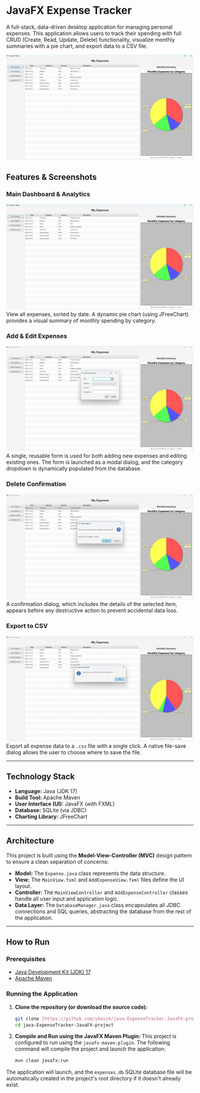 # JavaFX Expense Tracker

A full-stack, data-driven desktop application for managing personal expenses. This application allows users to track their spending with full CRUD (Create, Read, Update, Delete) functionality, visualize monthly summaries with a pie chart, and export data to a CSV file.

![Expense Tracker Main Window](screenshots/Mainwindow.jpg)

## Features & Screenshots

### Main Dashboard & Analytics
![Main Window Screenshot](screenshots/Mainwindow.jpg)
View all expenses, sorted by date. A dynamic pie chart (using JFreeChart) provides a visual summary of monthly spending by category.

### Add & Edit Expenses
![Add/Edit Screenshot](screenshots/Addexpense.jpg)
A single, reusable form is used for both adding new expenses and editing existing ones. The form is launched as a modal dialog, and the category dropdown is dynamically populated from the database.

### Delete Confirmation
![Delete Screenshot](screenshots/Deleteexpense.jpg)
A confirmation dialog, which includes the details of the selected item, appears before any destructive action to prevent accidental data loss.

### Export to CSV
![Export Screenshot](screenshots/Exporttocsv.jpg)
Export all expense data to a `.csv` file with a single click. A native file-save dialog allows the user to choose where to save the file.

---

## Technology Stack

* **Language:** Java (JDK 17)
* **Build Tool:** Apache Maven
* **User Interface (UI):** JavaFX (with FXML)
* **Database:** SQLite (via JDBC)
* **Charting Library:** JFreeChart

---

## Architecture

This project is built using the **Model-View-Controller (MVC)** design pattern to ensure a clean separation of concerns:

* **Model:** The `Expense.java` class represents the data structure.
* **View:** The `MainView.fxml` and `AddExpenseView.fxml` files define the UI layout.
* **Controller:** The `MainViewController` and `AddExpenseController` classes handle all user input and application logic.
* **Data Layer:** The `DatabaseManager.java` class encapsulates all JDBC connections and SQL queries, abstracting the database from the rest of the application.

---

## How to Run

### Prerequisites

* [Java Development Kit (JDK) 17](https://www.oracle.com/java/technologies/javase/jdk17-archive-downloads.html)
* [Apache Maven](https://maven.apache.org/download.cgi)

### Running the Application

1.  **Clone the repository (or download the source code):**
    ```sh
    git clone [https://github.com/ykwise/java-ExpenseTracker-JavaFX-project.git](https://github.com/ykwise/java-ExpenseTracker-JavaFX-project.git)
    cd java-ExpenseTracker-JavaFX-project
    ```

2.  **Compile and Run using the JavaFX Maven Plugin:**
    This project is configured to run using the `javafx-maven-plugin`. The following command will compile the project and launch the application:

    ```sh
    mvn clean javafx:run
    ```

The application will launch, and the `expenses.db` SQLite database file will be automatically created in the project's root directory if it doesn't already exist.